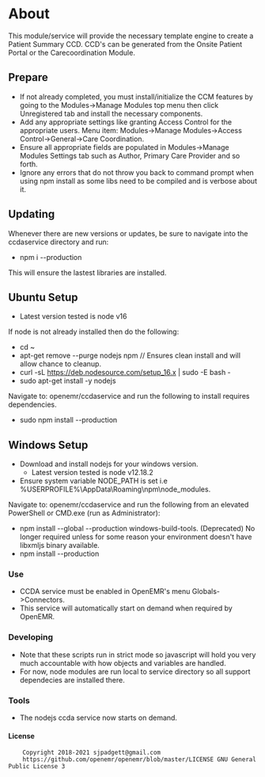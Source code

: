 # About
This module/service will provide the necessary template engine to create a Patient Summary CCD.
CCD's can be generated from the Onsite Patient Portal or the Carecoordination Module.
## Prepare
* If not already completed, you must install/initialize the CCM features by going to the Modules->Manage Modules top menu then click Unregistered tab and install the necessary components.
* Add any appropriate settings like granting Access Control for the appropriate users. Menu item: Modules->Manage Modules->Access Control->General->Care Coordination.
* Ensure all appropriate fields are populated in Modules->Manage Modules Settings tab such as Author, Primary Care Provider and so forth.
* Ignore any errors that do not throw you back to command prompt when using npm install as some libs need to be compiled and is verbose about it.
## Updating
Whenever there are new versions or updates, be sure to navigate into the ccdaservice directory and run:
- npm i --production

This will ensure the lastest libraries are installed.
## Ubuntu Setup
* Latest version tested is node v16

If node is not already installed then do the following:
- cd ~
- apt-get remove --purge nodejs npm // Ensures clean install and will allow chance to cleanup.
- curl -sL https://deb.nodesource.com/setup_16.x | sudo -E bash -
- sudo apt-get install -y nodejs

Navigate to: openemr/ccdaservice and run the following to install requires dependencies.
- sudo npm install --production
## Windows Setup
* Download and install nodejs for your windows version.
  - Latest version tested is node v12.18.2
* Ensure system variable NODE_PATH is set i.e %USERPROFILE%\AppData\Roaming\npm\node_modules.

Navigate to: openemr/ccdaservice and run the following from an elevated PowerShell or CMD.exe (run as Administrator):
- npm install --global --production windows-build-tools. (Deprecated) No longer required unless for some reason your environment doesn't have libxmljs binary available.
- npm install --production
### Use
* CCDA service must be enabled in OpenEMR's menu Globals->Connectors.
* This service will automatically start on demand when required by OpenEMR.
### Developing
* Note that these scripts run in strict mode so javascript will hold you very much accountable with how objects and variables are handled.
* For now, node modules are run local to service directory so all support dependecies are installed there.
### Tools
* The nodejs ccda service now starts on demand.
#### License
   	    Copyright 2018-2021 sjpadgett@gmail.com
        https://github.com/openemr/openemr/blob/master/LICENSE GNU General Public License 3

